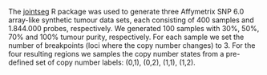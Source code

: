 The [jointseg](https://github.com/rforge/jointseg) R package  was used to generate three Affymetrix SNP 6.0 array-like synthetic tumour data sets, each consisting of 400 samples and 1.844.000 probes, respectively. 
We generated 100 samples with 30%, 50%, 70% and 100% tumour purity, respectively. For each sample we set the number of breakpoints (loci where the copy number changes) to 3. For the four resulting regions we samples the copy number states from a pre-defined set of copy number labels: (0,1), (0,2), (1,1), (1,2).
